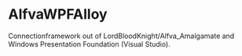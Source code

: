 # AlfvaWPFAlloy
Connectionframework out of LordBloodKnight/Alfva_Amalgamate and Windows Presentation Foundation (Visual Studio).
